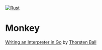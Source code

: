 [![Rust](https://github.com/aleury/monkey/actions/workflows/rust.yml/badge.svg)](https://github.com/aleury/monkey/actions/workflows/rust.yml)

# Monkey

[Writing an Interpreter in Go](https://interpreterbook.com/) by [Thorsten Ball](https://thorstenball.com/)
